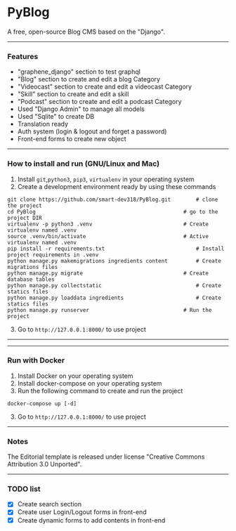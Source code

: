 # PyBlog
A free, open-source Blog CMS based on the "Django".

------------
### Features
- "graphene_django" section to test graphql
- "Blog" section to create and edit a blog Category
- "Videocast" section to create and edit a videocast Category
- "Skill" section to create and edit a skill
- "Podcast" section to create and edit a podcast Category
- Used "Django Admin" to manage all models
- Used "Sqlite" to create DB
- Translation ready
- Auth system (login & logout and forget a password)
- Front-end forms to create new object
------------

### How to install and run (GNU/Linux and Mac)
                
1. Install `git`,`python3`, `pip3`, `virtualenv` in your operating system
2. Create a development environment ready by using these commands
```
git clone https://github.com/smart-dev318/PyBlog.git		# clone the project
cd PyBlog		                                        # go to the project DIR
virtualenv -p python3 .venv		                        # Create virtualenv named .venv
source .venv/bin/activate		                        # Active virtualenv named .venv
pip install -r requirements.txt		                        # Install project requirements in .venv
python manage.py makemigrations	ingredients	content         # Create migrations files
python manage.py migrate		                        # Create database tables
python manage.py collectstatic		                        # Create statics files
python manage.py loaddata ingredients                       # Create statics files
python manage.py runserver		                        # Run the project
```
3. Go to  `http://127.0.0.1:8000/` to use project
------------
------------
### Run with Docker

1. Install Docker on your operating system
2. Install docker-compose on your operating system
3. Run the following command to create and run the project
```
docker-compose up [-d]
```
3. Go to  `http://127.0.0.1:8000/` to use project
------------

### Notes
The Editorial template is released under license "Creative Commons Attribution 3.0 Unported".

------------
### TODO list

- [x] Create search section
- [x] Create user Login/Logout forms in front-end
- [x] Create dynamic forms to add contents in front-end
